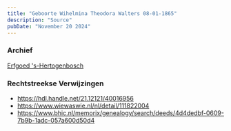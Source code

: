 ```yaml
---
title: "Geboorte Wihelmina Theodora Walters 08-01-1865"
description: "Source"
pubDate: "November 20 2024"
---
```


### Archief
[Erfgoed 's-Hertogenbosch](https://www.erfgoedshertogenbosch.nl/)

### Rechtstreekse Verwijzingen
- https://hdl.handle.net/21.12121/40016956
- https://www.wiewaswie.nl/nl/detail/111822004
- https://www.bhic.nl/memorix/genealogy/search/deeds/4d4dedbf-0609-7b9b-1adc-057a600d50d4